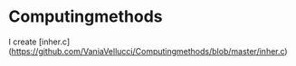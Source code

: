 # Computingmethods
I create [inher.c] (https://github.com/VaniaVellucci/Computingmethods/blob/master/inher.c)
